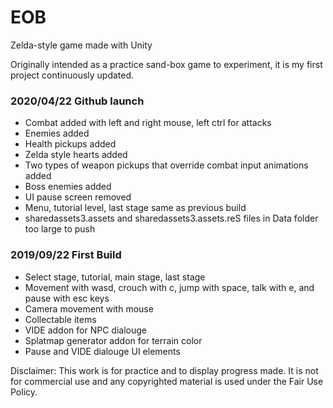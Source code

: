 # EOB
Zelda-style game made with Unity

Originally intended as a practice sand-box game to experiment, it is my first project continuously updated.

### 2020/04/22 Github launch
- Combat added with left and right mouse, left ctrl for attacks
- Enemies added
- Health pickups added
- Zelda style hearts added
- Two types of weapon pickups that override combat input animations added
- Boss enemies added
- UI pause screen removed
- Menu, tutorial level, last stage same as previous build
- sharedassets3.assets and sharedassets3.assets.reS files in Data folder too large to push 

### 2019/09/22 First Build
- Select stage, tutorial, main stage, last stage
- Movement with wasd, crouch with c, jump with space, talk with e, and pause with esc keys
- Camera movement with mouse
- Collectable items
- VIDE addon for NPC dialouge
- Splatmap generator addon for terrain color
- Pause and VIDE dialouge UI elements

Disclaimer: This work is for practice and to display progress made. It is not for commercial use and any copyrighted material is used under the Fair Use Policy.
